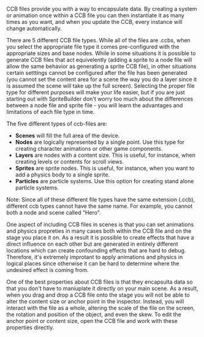 CCB files provide you with a way to encapsulate data.  By creating a system or animation once within a CCB file you can then instantiate it as many times as you want, and when you update the CCB, every instance will change automatically.

There are 5 different CCB file types.  While all of the files are .ccbs, when you select the appropriate file type it comes pre-configured  with the appropriate sizes and base nodes.  While in some situations it is possible to generate CCB files that act equivelently (adding a sprite to a node file will allow the same behavior as generating a sprite CCB file), in other situations certain setttings cannot be configured after the file has been generated (you cannot set the content area for a scene the way you do a layer since it is assumed the scene will take up the full screen).  Selecting the proper file type for different purposes will make your life easier, but if you are just starting out with SpriteBuilder don't worry too much about the differences between a node file and sprite file - you will learn the advantages and limitations of each file type in time.

The five different types of ccb-files are:

- **Scenes** will fill the full area of the device.
- **Nodes** are logically represented by a single point. Use this type for creating character animations or other game components.
- **Layers** are nodes with a content size. This is useful, for instance, when creating levels or contents for scroll views.
- **Sprites** are sprite nodes. This is useful, for instance, when you want to add a physics body to a single sprite.
- **Particles** are particle systems. Use this option for creating stand alone particle systems.


Note: Since all of these different file types have the same extension (.ccb), different ccb types cannot have the same name.  For example, you cannot both a node and scene called "Hero".

One aspect of including CCB files in scenes is that you can set animations and physics propreties in many cases both within the CCB file and on the stage you place it on.  As a result it is possible to create effects that have a direct influence on each other but are generated in entirely different locations which can create confounding effects that are hard to debug.  Therefore, it's extremely improtant to apply animations and physics in logical places since otherwise it can be hard to determine where the undesired effect is coming from.

One of the best properties about CCB files is that they encapsulta data so that you  don't have to maniuplate it directly on your main scene.  As a result, when you drag and drop a CCB file onto the stage you will not be able to alter the content size or anchor point in the inspector.  Instead, you will interact with the file as a whole, altering the scale of the file on the screen, the rotation and position of the object, and even the skew.  To edit the anchor point or content size, open the CCB file and work with these properties directly.